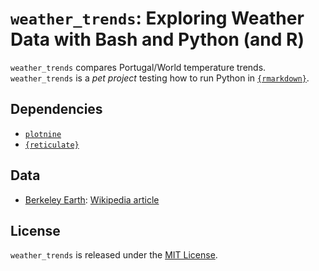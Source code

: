 
# `weather_trends`: Exploring Weather Data with Bash and Python (and R)

<!-- badges: start -->

<!-- badges: end -->

`weather_trends` compares Portugal/World temperature trends.
`weather_trends` is a *pet project* testing how to run Python in
[`{rmarkdown}`](https://github.com/rstudio/rmarkdown).

## Dependencies

  - [`plotnine`](https://github.com/has2k1/plotnine)
  - [`{reticulate}`](https://github.com/rstudio/reticulate)

## Data

  - [Berkeley Earth](http://berkeleyearth.org/data): [Wikipedia
    article](https://en.wikipedia.org/wiki/Berkeley_Earth)

## License

`weather_trends` is released under the [MIT License](./LICENSE.md).
